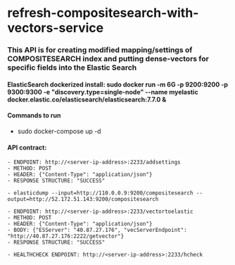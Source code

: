 # refresh-compositesearch-with-vectors-service

### This API is for creating modified mapping/settings of COMPOSITESEARCH index and putting dense-vectors for specific fields into the Elastic Search

#### ElasticSearch dockerized install: sudo docker run -m 6G -p 9200:9200 -p 9300:9300 -e "discovery.type=single-node" --name myelastic docker.elastic.co/elasticsearch/elasticsearch:7.7.0 &


#### Commands to run
   - sudo docker-compose up -d

#### API contract: 
    - ENDPOINT: http://<server-ip-address>:2233/addsettings
    - METHOD: POST
    - HEADER: {"Content-Type": "application/json"}
    - RESPONSE STRUCTURE: "SUCCESS"
    
    - elasticdump --input=http://110.0.0.9:9200/compositesearch --output=http://52.172.51.143:9200/compositesearch
    
    - ENDPOINT: http://<server-ip-address>:2233/vectortoelastic
    - METHOD: POST
    - HEADER: {"Content-Type": "application/json"}
    - BODY: {"ESServer": "40.87.27.176", "vecServerEndpoint": "http://40.87.27.176:2222/getvector"}
    - RESPONSE STRUCTURE: "SUCCESS"
    
    - HEALTHCHECK ENDPOINT: http://<server-ip-address>:2233/hcheck


